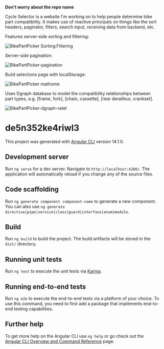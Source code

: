 **Don't worry about the repo name**

Cycle Selector is a website I'm working on to help people determine bike part compatibility.
It makes use of reactive principals on things like the sort headers, paginator, filters, search input, receiving data from backend, etc.

Features server-side sorting and filtering:

![BikePartPicker Sorting:Filtering](https://user-images.githubusercontent.com/100744679/227733989-859f9d42-794d-49dd-b386-73bb7a220ccf.jpg)

Server-side pagination:

![BikePartPicker-pagination](https://user-images.githubusercontent.com/100744679/227734069-9477ffaa-b7dc-4b22-8571-3367a1f49eea.jpg)

Build selections page with localStorage:

![BikePartPicker mathome](https://user-images.githubusercontent.com/100744679/227734154-ec4e505f-2e15-4e08-a697-99beaa1fd271.jpg)

Uses Dgraph database to model the compatibility relationships between part types, e.g. [frame, fork], [chain, cassette], [rear derailleur, crankset].

![BikePartPicker-dgraph-ratel](https://user-images.githubusercontent.com/100744679/227734527-11ad8a46-7a0d-42e5-b27a-c1977f9bbf6d.jpg)



# de5n352ke4riwl3

This project was generated with [Angular CLI](https://github.com/angular/angular-cli) version 14.1.0.

## Development server

Run `ng serve` for a dev server. Navigate to `http://localhost:4200/`. The application will automatically reload if you change any of the source files.

## Code scaffolding

Run `ng generate component component-name` to generate a new component. You can also use `ng generate directive|pipe|service|class|guard|interface|enum|module`.

## Build

Run `ng build` to build the project. The build artifacts will be stored in the `dist/` directory.

## Running unit tests

Run `ng test` to execute the unit tests via [Karma](https://karma-runner.github.io).

## Running end-to-end tests

Run `ng e2e` to execute the end-to-end tests via a platform of your choice. To use this command, you need to first add a package that implements end-to-end testing capabilities.

## Further help

To get more help on the Angular CLI use `ng help` or go check out the [Angular CLI Overview and Command Reference](https://angular.io/cli) page.
